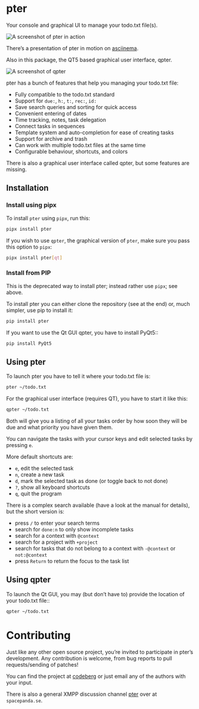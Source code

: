 # pter

Your console and graphical UI to manage your todo.txt file(s).

![A screenshot of pter in action](pter.png)

There’s a presentation of pter in motion on [asciinema](https://asciinema.org/a/629376).

Also in this package, the QT5 based graphical user interface, qpter.

![A screenshot of qpter](qpter.png)

pter has a bunch of features that help you managing your todo.txt file:

 - Fully compatible to the todo.txt standard
 - Support for `due:`, `h:`, `t:`, `rec:`, `id:`
 - Save search queries and sorting for quick access
 - Convenient entering of dates
 - Time tracking, notes, task delegation
 - Connect tasks in sequences
 - Template system and auto-completion for ease of creating tasks
 - Support for archive and trash
 - Can work with multiple todo.txt files at the same time
 - Configurable behaviour, shortcuts, and colors

There is also a graphical user interface called qpter, but some features
are missing.


## Installation

### Install using pipx

To install `pter` using `pipx`, run this:

```sh
pipx install pter
```

If you wish to use `qpter`, the graphical version of `pter`, make sure you
pass this option to `pipx`:

```sh
pipx install pter[qt]
```


### Install from PIP

This is the deprecated way to install pter; instead rather use `pipx`; see
above.

To install pter you can either clone the repository (see at the end) or, much
simpler, use pip to install it:

```sh
pip install pter
```

If you want to use the Qt GUI qpter, you have to install PyQt5::

```sh
pip install PyQt5
```


## Using pter

To launch pter you have to tell it where your todo.txt file is:

```sh
pter ~/todo.txt
```

For the graphical user interface (requires QT), you have to start it like
this:

```sh
qpter ~/todo.txt
```

Both will give you a listing of all your tasks order by how soon they will be
due and what priority you have given them.

You can navigate the tasks with your cursor keys and edit selected tasks by
pressing `e`.

More default shortcuts are:

 - `e`, edit the selected task
 - `n`, create a new task
 - `d`, mark the selected task as done (or toggle back to not done)
 - `?`, show all keyboard shortcuts
 - `q`, quit the program

There is a complex search available (have a look at the manual for details), but the short version is:

 - press `/` to enter your search terms
 - search for `done:n` to only show incomplete tasks
 - search for a context with `@context`
 - search for a project with `+project`
 - search for tasks that do not belong to a context with `-@context` or `not:@context`
 - press `Return` to return the focus to the task list


## Using qpter

To launch the Qt GUI, you may (but don’t have to) provide the location of your
todo.txt file::

```sh
qpter ~/todo.txt
```


# Contributing

Just like any other open source project, you’re invited to participate in
pter’s development. Any contribution is welcome, from bug reports to pull
requests/sending of patches!

You can find the project at [codeberg](https://codeberg.org/pter/pter)
or just email any of the authors with your input.

There is also a general XMPP discussion channel [pter](xmpp:pter@rooms.spacepanda.se?join)
over at `spacepanda.se`.

